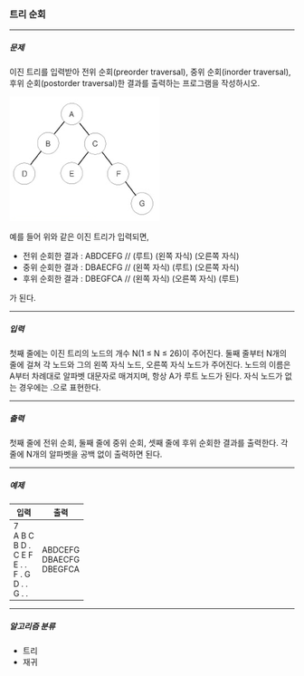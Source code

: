 ### 트리 순회

***

##### 문제
이진 트리를 입력받아 전위 순회(preorder traversal), 중위 순회(inorder traversal), 후위 순회(postorder traversal)한 결과를 출력하는 프로그램을 작성하시오.

![image](../images/trtr.png)

예를 들어 위와 같은 이진 트리가 입력되면,

* 전위 순회한 결과 : ABDCEFG // (루트) (왼쪽 자식) (오른쪽 자식)
* 중위 순회한 결과 : DBAECFG // (왼쪽 자식) (루트) (오른쪽 자식)
* 후위 순회한 결과 : DBEGFCA // (왼쪽 자식) (오른쪽 자식) (루트)

가 된다.

***

##### 입력
첫째 줄에는 이진 트리의 노드의 개수 N(1 ≤ N ≤ 26)이 주어진다. 둘째 줄부터 N개의 줄에 걸쳐 각 노드와 그의 왼쪽 자식 노드, 오른쪽 자식 노드가 주어진다. 노드의 이름은 A부터 차례대로 알파벳 대문자로 매겨지며, 항상 A가 루트 노드가 된다. 자식 노드가 없는 경우에는 .으로 표현한다.

***

##### 출력
첫째 줄에 전위 순회, 둘째 줄에 중위 순회, 셋째 줄에 후위 순회한 결과를 출력한다. 각 줄에 N개의 알파벳을 공백 없이 출력하면 된다.

***

##### 예제
| 입력 | 출력 |
|-----|-----|
|7<br>A B C<br>B D .<br>C E F<br>E . .<br>F . G<br>D . .<br>G . .|ABDCEFG<br>DBAECFG<br>DBEGFCA|

***

##### 알고리즘 분류
* 트리
* 재귀